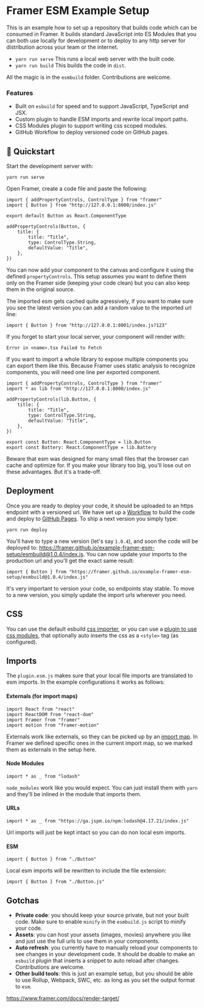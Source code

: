 # Framer ESM Example Setup

This is an example how to set up a repository that builds code which can be consumed in Framer. It builds standard JavaScript into ES Modules that you can both use locally for development or to deploy to any http server for distribution across your team or the internet.

- `yarn run serve` This runs a local web server with the built code.
- `yarn run build` This builds the code in `dist`.

All the magic is in the `esmbuild` folder. Contributions are welcome.

### Features

- Built on `esbuild` for speed and to support JavaScript, TypeScript and JSX.
- Custom plugin to handle ESM imports and rewrite local import paths.
- CSS Modules plugin to support writing css scoped modules.
- GitHub Workflow to deploy versioned code on GitHub pages.

## 🏁 Quickstart

Start the development server with:

```
yarn run serve
```

Open Framer, create a code file and paste the following:

```.tsx
import { addPropertyControls, ControlType } from "framer"
import { Button } from "http://127.0.0.1:8000/index.js"

export default Button as React.ComponentType

addPropertyControls(Button, {
    title: {
        title: "Title",
        type: ControlType.String,
        defaultValue: "Title",
    },
})
```

You can now add your component to the canvas and configure it using the defined `propertyControls`. This setup assumes you want to define them only on the Framer side (keeping your code clean) but you can also keep them in the original source.

The imported esm gets cached quite agressively, if you want to make sure you see the latest version you can add a random value to the imported url line:

```.tsx
import { Button } from "http://127.0.0.1:8001/index.js?123"
```

If you forget to start your local server, your component will render with:

```
Error in <name>.tsx Failed to Fetch
```

If you want to import a whole library to expose multiple components you can export them like this. Because Framer uses static analysis to recognize components, you will need one line per exported component.

```.tsx
import { addPropertyControls, ControlType } from "framer"
import * as lib from "http://127.0.0.1:8000/index.js"

addPropertyControls(lib.Button, {
    title: {
        title: "Title",
        type: ControlType.String,
        defaultValue: "Title",
    },
})

export const Button: React.ComponentType = lib.Button
export const Battery: React.ComponentType = lib.Battery
```

Beware that esm was designed for many small files that the browser can cache and optimize for. If you make your library too big, you'll lose out on these advantages. But it's a trade-off.


## Deployment

Once you are ready to deploy your code, it should be uploaded to an https endpoint with a versioned url. We have set up a [Workflow](https://github.com/framer/example-framer-esm-setup/actions) to build the code and deploy to [GitHub Pages](https://github.com/framer/example-framer-esm-setup/tree/pages). To ship a next version you simply type:

```
yarn run deploy
```

You'll have to type a new version (let's say `1.0.4`), and soon the code will be deployed to: https://framer.github.io/example-framer-esm-setup/esmbuild@1.0.4/index.js. You can now update your imports to the production url and you'll get the exact same result:

```.tsx
import { Button } from "https://framer.github.io/example-framer-esm-setup/esmbuild@1.0.4/index.js"
```

It's very important to version your code, so endpoints stay stable. To move to a new version, you simply update the import urls wherever you need.

## CSS

You can use the default esbuild [css importer](https://esbuild.github.io/content-types/#css), or you can use a [plugin to use css modules](https://github.com/indooorsman/esbuild-css-modules-plugin), that optionally auto inserts the css as a `<style>` tag (as configured).

## Imports

The `plugin.esm.js` makes sure that your local file imports are translated to esm imports. In the example configurations it works as follows:

#### Externals (for import maps)

```.tsx
import React from "react"
import ReactDOM from "react-dom"
import Framer from "framer"
import motion from "framer-motion"
```

Externals work like externals, so they can be picked up by an [import map](https://github.com/WICG/import-maps). In Framer we defined specific ones in the current import map, so we marked them as externals in the setup here.

#### Node Modules

```.tsx
import * as _ from "lodash"
```

`node_modules` work like you would expect. You can just install them with `yarn` and they'll be inlined in the module that imports them.

#### URLs

```.tsx
import * as _ from "https://ga.jspm.io/npm:lodash@4.17.21/index.js"
```

Url imports will just be kept intact so you can do non local esm imports.

#### ESM

```.tsx
import { Button } from "./Button"
```

Local esm imports will be rewritten to include the file extension:

```.tsx
import { Button } from "./Button.js"
```

## Gotchas

- **Private code**: you should keep your source private, but not your built code. Make sure to enable `minify` in the `esmbuild.js` script to minify your code.
- **Assets**: you can host your assets (images, movies) anywhere you like and just use the full urls to use them in your components.
- **Auto refresh**: you currently have to manually reload your components to see changes in your development code. It should be doable to make an `esbuild` plugin that inserts a snippet to auto reload after changes. Contributions are welcome.
- **Other build tools**: this is just an example setup, but you should be able to use Rollup, Webpack, SWC, etc. as long as you set the output format to `esm`.


https://www.framer.com/docs/render-target/